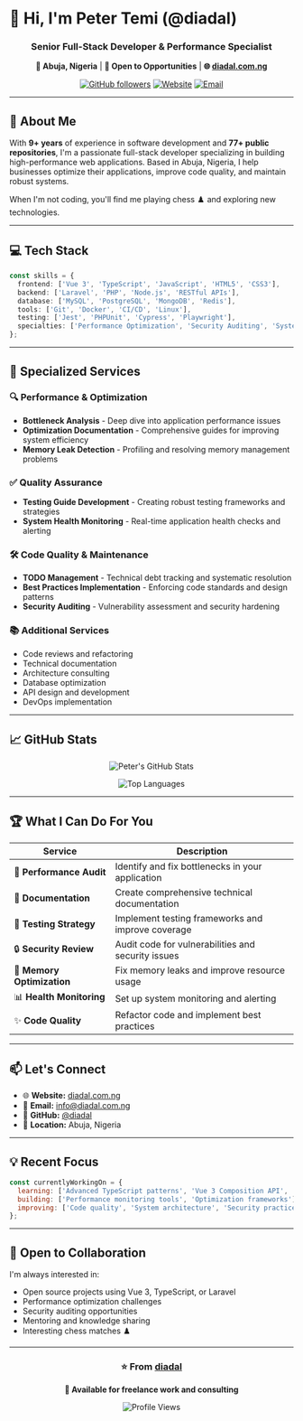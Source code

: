# 👋 Hi, I'm Peter Temi (@diadal)

<div align="center">
  
### Senior Full-Stack Developer & Performance Specialist
**📍 Abuja, Nigeria** | **💼 Open to Opportunities** | **🌐 [diadal.com.ng](https://diadal.com.ng)**

[![GitHub followers](https://img.shields.io/github/followers/diadal?style=social)](https://github.com/diadal)
[![Website](https://img.shields.io/badge/Website-diadal.com.ng-blue)](https://diadal.com.ng)
[![Email](https://img.shields.io/badge/Email-info@diadal.com.ng-red)](mailto:info@diadal.com.ng)

</div>

---

## 🚀 About Me

With **9+ years** of experience in software development and **77+ public repositories**, I'm a passionate full-stack developer specializing in building high-performance web applications. Based in Abuja, Nigeria, I help businesses optimize their applications, improve code quality, and maintain robust systems.

When I'm not coding, you'll find me playing chess ♟️ and exploring new technologies.

---

## 💻 Tech Stack

```typescript
const skills = {
  frontend: ['Vue 3', 'TypeScript', 'JavaScript', 'HTML5', 'CSS3'],
  backend: ['Laravel', 'PHP', 'Node.js', 'RESTful APIs'],
  database: ['MySQL', 'PostgreSQL', 'MongoDB', 'Redis'],
  tools: ['Git', 'Docker', 'CI/CD', 'Linux'],
  testing: ['Jest', 'PHPUnit', 'Cypress', 'Playwright'],
  specialties: ['Performance Optimization', 'Security Auditing', 'System Architecture']
};
```

---

## 🎯 Specialized Services

### 🔍 Performance & Optimization
- **Bottleneck Analysis** - Deep dive into application performance issues
- **Optimization Documentation** - Comprehensive guides for improving system efficiency
- **Memory Leak Detection** - Profiling and resolving memory management problems

### ✅ Quality Assurance
- **Testing Guide Development** - Creating robust testing frameworks and strategies
- **System Health Monitoring** - Real-time application health checks and alerting

### 🛠️ Code Quality & Maintenance
- **TODO Management** - Technical debt tracking and systematic resolution
- **Best Practices Implementation** - Enforcing code standards and design patterns
- **Security Auditing** - Vulnerability assessment and security hardening

### 📚 Additional Services
- Code reviews and refactoring
- Technical documentation
- Architecture consulting
- Database optimization
- API design and development
- DevOps implementation

---

## 📈 GitHub Stats

<div align="center">
  
![Peter's GitHub Stats](https://github-readme-stats.vercel.app/api?username=diadal&show_icons=true&theme=radical&count_private=true)

![Top Languages](https://github-readme-stats.vercel.app/api/top-langs/?username=diadal&layout=compact&theme=radical&langs_count=10)

</div>

---

## 🏆 What I Can Do For You

| Service | Description |
|---------|-------------|
| 🚀 **Performance Audit** | Identify and fix bottlenecks in your application |
| 📝 **Documentation** | Create comprehensive technical documentation |
| 🧪 **Testing Strategy** | Implement testing frameworks and improve coverage |
| 🔒 **Security Review** | Audit code for vulnerabilities and security issues |
| 💾 **Memory Optimization** | Fix memory leaks and improve resource usage |
| 📊 **Health Monitoring** | Set up system monitoring and alerting |
| ✨ **Code Quality** | Refactor code and implement best practices |

---

## 📫 Let's Connect

- 🌐 **Website:** [diadal.com.ng](https://diadal.com.ng)
- 📧 **Email:** [info@diadal.com.ng](mailto:info@diadal.com.ng)
- 💼 **GitHub:** [@diadal](https://github.com/diadal)
- 📍 **Location:** Abuja, Nigeria

---

## 💡 Recent Focus

```javascript
const currentlyWorkingOn = {
  learning: ['Advanced TypeScript patterns', 'Vue 3 Composition API', 'Laravel 11'],
  building: ['Performance monitoring tools', 'Optimization frameworks'],
  improving: ['Code quality', 'System architecture', 'Security practices']
};
```

---

## 🤝 Open to Collaboration

I'm always interested in:
- Open source projects using Vue 3, TypeScript, or Laravel
- Performance optimization challenges
- Security auditing opportunities
- Mentoring and knowledge sharing
- Interesting chess matches ♟️

---

<div align="center">

### ⭐ From [diadal](https://github.com/diadal)

**💼 Available for freelance work and consulting**

![Profile Views](https://komarev.com/ghpvc/?username=diadal&color=brightgreen)

</div>
